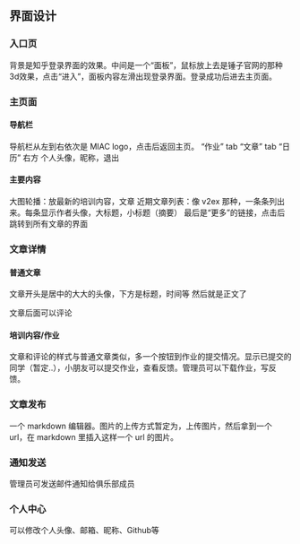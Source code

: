 ## 界面设计

### 入口页

背景是知乎登录界面的效果。中间是一个“面板”，鼠标放上去是锤子官网的那种3d效果，点击“进入”，面板内容左滑出现登录界面。登录成功后进去主页面。

### 主页面

#### 导航栏

导航栏从左到右依次是 MIAC logo，点击后返回主页。
“作业” tab
“文章” tab
“日历” 
右方 个人头像，昵称，退出

#### 主要内容

大图轮播：放最新的培训内容，文章
近期文章列表：像 v2ex 那种，一条条列出来。每条显示作者头像，大标题，小标题（摘要）
最后是“更多”的链接，点击后跳转到所有文章的界面

### 文章详情

#### 普通文章

文章开头是居中的大大的头像，下方是标题，时间等
然后就是正文了

文章后面可以评论

#### 培训内容/作业

文章和评论的样式与普通文章类似，多一个按钮到作业的提交情况。显示已提交的同学（暂定..），小朋友可以提交作业，查看反馈。管理员可以下载作业，写反馈。

### 文章发布

一个 markdown 编辑器。图片的上传方式暂定为，上传图片，然后拿到一个 url，在 markdown 里插入这样一个 url 的图片。

### 通知发送

管理员可发送邮件通知给俱乐部成员

### 个人中心

可以修改个人头像、邮箱、昵称、Github等
